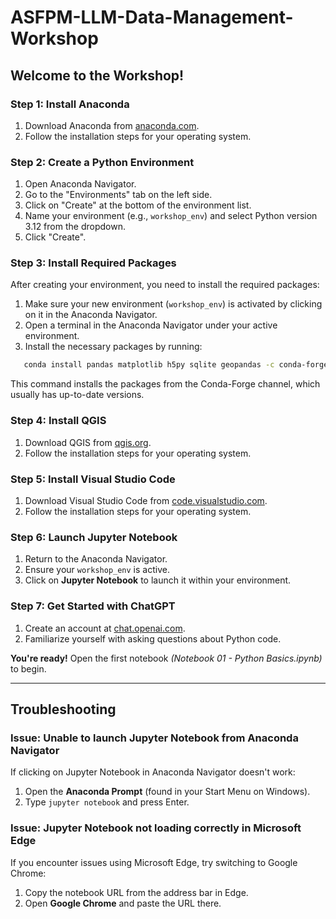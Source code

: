 # ASFPM-LLM-Data-Management-Workshop

## Welcome to the Workshop!

### Step 1: Install Anaconda
1. Download Anaconda from [anaconda.com](https://www.anaconda.com/products/individual).
2. Follow the installation steps for your operating system.

### Step 2: Create a Python Environment
1. Open Anaconda Navigator.
2. Go to the "Environments" tab on the left side.
3. Click on "Create" at the bottom of the environment list.
4. Name your environment (e.g., `workshop_env`) and select Python version 3.12 from the dropdown.
5. Click "Create".

### Step 3: Install Required Packages
After creating your environment, you need to install the required packages:
1. Make sure your new environment (`workshop_env`) is activated by clicking on it in the Anaconda Navigator.
2. Open a terminal in the Anaconda Navigator under your active environment.
3. Install the necessary packages by running:

```bash
   conda install pandas matplotlib h5py sqlite geopandas -c conda-forge
```

This command installs the packages from the Conda-Forge channel, which usually has up-to-date versions.

### Step 4: Install QGIS
1. Download QGIS from [qgis.org](https://qgis.org).
2. Follow the installation steps for your operating system.

### Step 5: Install Visual Studio Code
1. Download Visual Studio Code from [code.visualstudio.com](https://code.visualstudio.com).
2. Follow the installation steps for your operating system.

### Step 6: Launch Jupyter Notebook
1. Return to the Anaconda Navigator.
2. Ensure your `workshop_env` is active.
3. Click on **Jupyter Notebook** to launch it within your environment.

### Step 7: Get Started with ChatGPT
1. Create an account at [chat.openai.com](https://chat.openai.com).
2. Familiarize yourself with asking questions about Python code.

**You're ready!** Open the first notebook *(Notebook 01 - Python Basics.ipynb)* to begin.

---

## Troubleshooting

### Issue: Unable to launch Jupyter Notebook from Anaconda Navigator
If clicking on Jupyter Notebook in Anaconda Navigator doesn't work:
1. Open the **Anaconda Prompt** (found in your Start Menu on Windows).
2. Type `jupyter notebook` and press Enter.

### Issue: Jupyter Notebook not loading correctly in Microsoft Edge
If you encounter issues using Microsoft Edge, try switching to Google Chrome:
1. Copy the notebook URL from the address bar in Edge.
2. Open **Google Chrome** and paste the URL there.